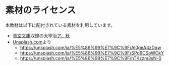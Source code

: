 # 素材のライセンス

本教材は以下に配付されている素材を利用しています。

- [青空文庫](https://www.aozora.gr.jp/)収録の太宰治[ア、秋](https://www.aozora.gr.jp/cards/000035/files/236_19996.html)
- [Unsplash.com](https://unsplash.com)より
  - https://unsplash.com/ja/%E5%86%99%E7%9C%9F/Al0geA4zDqw
  - https://unsplash.com/ja/%E5%86%99%E7%9C%9F/SPd9CSoWCkY
  - https://unsplash.com/ja/%E5%86%99%E7%9C%9F/hTKzzm3sN-0

  

